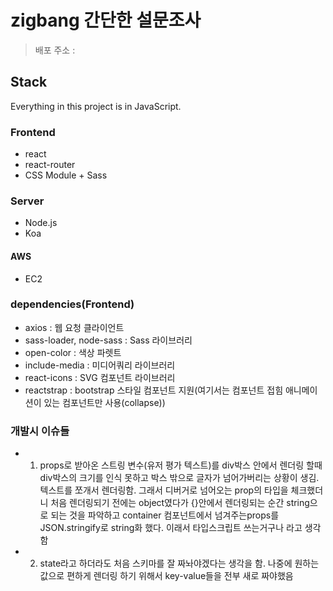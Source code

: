# zigbang 간단한 설문조사

> 배포 주소 :

## Stack

Everything in this project is in JavaScript.

### Frontend

- react
- react-router
- CSS Module + Sass

### Server

- Node.js
- Koa

#### AWS

- EC2

### dependencies(Frontend)

- axios : 웹 요청 클라이언트
- sass-loader, node-sass : Sass 라이브러리
- open-color : 색상 파렛트
- include-media : 미디어쿼리 라이브러리
- react-icons : SVG 컴포넌트 라이브러리
- reactstrap : bootstrap 스타일 컴포넌트 지원(여기서는 컴포넌트 접힘 애니메이션이 있는 컴포넌트만 사용(collapse))

### 개발시 이슈들
 - 1. props로 받아온 스트링 변수(유저 평가 텍스트)를 div박스 안에서 렌더링 할때 div박스의 크기를 인식 못하고 박스 밖으로 글자가 넘어가버리는 상황이 생김. 텍스트를 쪼개서 렌더링함. 그래서 디버거로 넘어오는 prop의 타입을 체크했더니 처음 렌더링되기 전에는 object였다가 {}안에서 렌더링되는 순간 string으로 되는 것을 파악하고 container 컴포넌트에서 넘겨주는props를 JSON.stringify로 string화 했다. 이래서 타입스크립트 쓰는거구나 라고 생각함

 - 2. state라고 하더라도 처음 스키마를 잘 짜놔야겠다는 생각을 함. 나중에 원하는 값으로 편하게 렌더링 하기 위해서 key-value들을 전부 새로 짜야했음